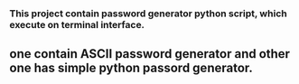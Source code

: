 ### This project contain password generator python script, which execute on terminal interface.

## one contain ASCII password generator and other one has simple python passord generator.